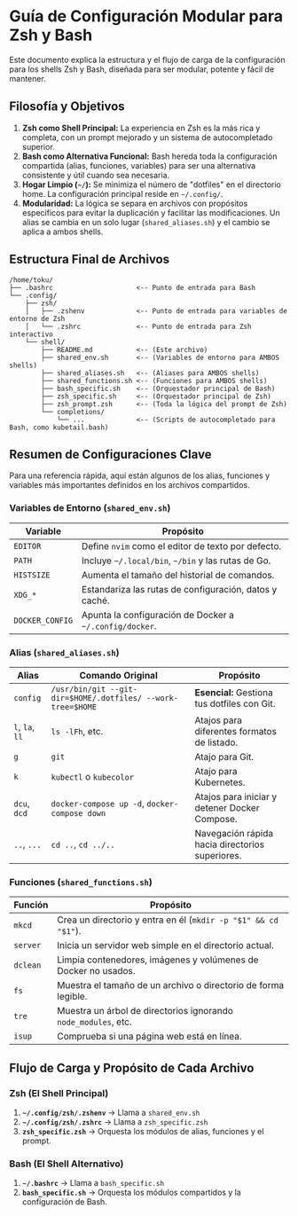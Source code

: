# Guía de Configuración Modular para Zsh y Bash

Este documento explica la estructura y el flujo de carga de la configuración para los shells Zsh y Bash, diseñada para ser modular, potente y fácil de mantener.

## Filosofía y Objetivos

1.  **Zsh como Shell Principal:** La experiencia en Zsh es la más rica y completa, con un prompt mejorado y un sistema de autocompletado superior.
2.  **Bash como Alternativa Funcional:** Bash hereda toda la configuración compartida (alias, funciones, variables) para ser una alternativa consistente y útil cuando sea necesaria.
3.  **Hogar Limpio (`~/`):** Se minimiza el número de "dotfiles" en el directorio home. La configuración principal reside en `~/.config/`.
4.  **Modularidad:** La lógica se separa en archivos con propósitos específicos para evitar la duplicación y facilitar las modificaciones. Un alias se cambia en un solo lugar (`shared_aliases.sh`) y el cambio se aplica a ambos shells.

## Estructura Final de Archivos

```
/home/toku/
├── .bashrc                     <-- Punto de entrada para Bash
└── .config/
    ├── zsh/
    │   ├── .zshenv             <-- Punto de entrada para variables de entorno de Zsh
    │   └── .zshrc              <-- Punto de entrada para Zsh interactivo
    └── shell/
        ├── README.md           <-- (Este archivo)
        ├── shared_env.sh       <-- (Variables de entorno para AMBOS shells)
        ├── shared_aliases.sh   <-- (Aliases para AMBOS shells)
        ├── shared_functions.sh <-- (Funciones para AMBOS shells)
        ├── bash_specific.sh    <-- (Orquestador principal de Bash)
        ├── zsh_specific.sh     <-- (Orquestador principal de Zsh)
        ├── zsh_prompt.zsh      <-- (Toda la lógica del prompt de Zsh)
        └── completions/
            └── ...             <-- (Scripts de autocompletado para Bash, como kubetail.bash)
```

## Resumen de Configuraciones Clave

Para una referencia rápida, aquí están algunos de los alias, funciones y variables más importantes definidos en los archivos compartidos.

### Variables de Entorno (`shared_env.sh`)

| Variable          | Propósito                                             |
| ----------------- | ----------------------------------------------------- |
| `EDITOR`          | Define `nvim` como el editor de texto por defecto.    |
| `PATH`            | Incluye `~/.local/bin`, `~/bin` y las rutas de Go.     |
| `HISTSIZE`        | Aumenta el tamaño del historial de comandos.          |
| `XDG_*`           | Estandariza las rutas de configuración, datos y caché.|
| `DOCKER_CONFIG`   | Apunta la configuración de Docker a `~/.config/docker`.|

### Alias (`shared_aliases.sh`)

| Alias      | Comando Original                                           | Propósito                                       |
|------------|------------------------------------------------------------|-------------------------------------------------|
| `config`   | `/usr/bin/git --git-dir=$HOME/.dotfiles/ --work-tree=$HOME` | **Esencial:** Gestiona tus dotfiles con Git.    |
| `l`, `la`, `ll` | `ls -lFh`, etc.                                        | Atajos para diferentes formatos de listado.     |
| `g`        | `git`                                                      | Atajo para Git.                                 |
| `k`        | `kubectl` o `kubecolor`                                    | Atajo para Kubernetes.                          |
| `dcu`, `dcd` | `docker-compose up -d`, `docker-compose down`              | Atajos para iniciar y detener Docker Compose.   |
| `..`, `...`  | `cd ..`, `cd ../..`                                        | Navegación rápida hacia directorios superiores. |

### Funciones (`shared_functions.sh`)

| Función   | Propósito                                                        |
|-----------|------------------------------------------------------------------|
| `mkcd`    | Crea un directorio y entra en él (`mkdir -p "$1" && cd "$1"`). |
| `server`  | Inicia un servidor web simple en el directorio actual.           |
| `dclean`  | Limpia contenedores, imágenes y volúmenes de Docker no usados.   |
| `fs`      | Muestra el tamaño de un archivo o directorio de forma legible.   |
| `tre`     | Muestra un árbol de directorios ignorando `node_modules`, etc.   |
| `isup`    | Comprueba si una página web está en línea.                       |

## Flujo de Carga y Propósito de Cada Archivo

### Zsh (El Shell Principal)

1.  **`~/.config/zsh/.zshenv`** -> Llama a `shared_env.sh`
2.  **`~/.config/zsh/.zshrc`** -> Llama a `zsh_specific.zsh`
3.  **`zsh_specific.zsh`** -> Orquesta los módulos de alias, funciones y el prompt.

### Bash (El Shell Alternativo)

1.  **`~/.bashrc`** -> Llama a `bash_specific.sh`
2.  **`bash_specific.sh`** -> Orquesta los módulos compartidos y la configuración de Bash.
